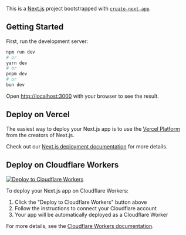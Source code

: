 This is a [Next.js](https://nextjs.org) project bootstrapped with [`create-next-app`](https://nextjs.org/docs/app/api-reference/cli/create-next-app).

## Getting Started

First, run the development server:

```bash
npm run dev
# or
yarn dev
# or
pnpm dev
# or
bun dev
```

Open [http://localhost:3000](http://localhost:3000) with your browser to see the result.

## Deploy on Vercel

The easiest way to deploy your Next.js app is to use the [Vercel Platform](https://vercel.com/new?utm_medium=default-template&filter=next.js&utm_source=create-next-app&utm_campaign=create-next-app-readme) from the creators of Next.js.

Check out our [Next.js deployment documentation](https://nextjs.org/docs/app/building-your-application/deploying) for more details.

## Deploy on Cloudflare Workers

[![Deploy to Cloudflare Workers](https://deploy.workers.cloudflare.com/button)](https://deploy.workers.cloudflare.com/?url=https://github.com/adam-ikari/vscode-extensions-downloader)

To deploy your Next.js app on Cloudflare Workers:

1. Click the "Deploy to Cloudflare Workers" button above
2. Follow the instructions to connect your Cloudflare account
3. Your app will be automatically deployed as a Cloudflare Worker

For more details, see the [Cloudflare Workers documentation](https://developers.cloudflare.com/workers/).

